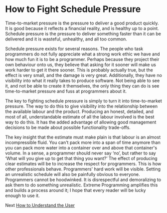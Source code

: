 # How to Fight Schedule Pressure
[//]: # (Version:1.0.0)
Time-to-market pressure is the pressure to deliver a good product quickly. It is good because it reflects a financial reality, and is healthy up to a point. Schedule pressure is the pressure to deliver something faster than it can be delivered and it is wasteful, unhealthy, and all too common.

Schedule pressure exists for several reasons. The people who task programmers do not fully appreciate what a strong work ethic we have and how much fun it is to be a programmer. Perhaps because they project their own behaviour onto us, they believe that asking for it sooner will make us work harder to get it there sooner. This is probably actually true, but the effect is very small, and the damage is very great. Additionally, they have no visibility into what it really takes to produce software. Not being able to see it, and not be able to create it themselves, the only thing they can do is see time-to-market pressure and fuss at programmers about it.

The key to fighting schedule pressure is simply to turn it into time-to-market pressure. The way to do this to give visibility into the relationship between the available labour and the product. Producing an honest, detailed, and most of all, understandable estimate of all the labour involved is the best way to do this. It has the added advantage of allowing good management decisions to be made about possible functionality trade-offs.

The key insight that the estimate must make plain is that labour is an almost incompressible fluid. You can't pack more into a span of time anymore than you can pack more water into a container over and above that container's volume. In a sense, a programmer should never say ‘no’, but rather to say ‘What will you give up to get that thing you want?’ The effect of producing clear estimates will be to increase the respect for programmers. This is how other professionals behave. Programmers' hard work will be visible. Setting an unrealistic schedule will also be painfully obvious to everyone. Programmers cannot be hoodwinked. It is disrespectful and demoralizing to ask them to do something unrealistic. Extreme Programming amplifies this and builds a process around it; I hope that every reader will be lucky enough to use it.

Next [How to Understand the User](02-How-to-Understand-the-User.md)
